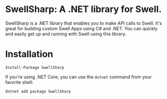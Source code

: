 # SwellSharp: A .NET library for Swell.

SwellSharp is a .NET library that enables you to make API calls to Swell. It's great for building custom Swell Apps using C# and .NET. You can quickly and easily get up and running with Swell using this library.

# Installation

```
Install-Package SwellSharp
```

If you're using .NET Core, you can use the `dotnet` command from your favorite shell:

```
dotnet add package SwellSharp
```
